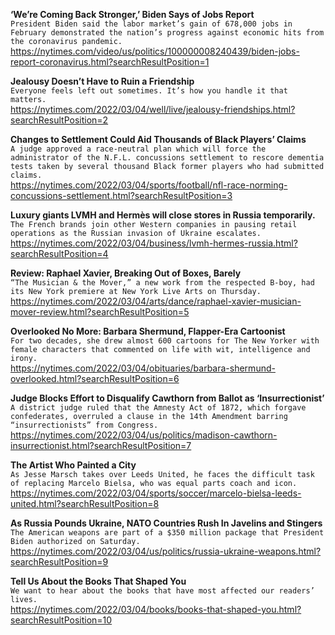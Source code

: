 **‘We’re Coming Back Stronger,’ Biden Says of Jobs Report**\
`President Biden said the labor market’s gain of 678,000 jobs in February demonstrated the nation’s progress against economic hits from the coronavirus pandemic.`\
https://nytimes.com/video/us/politics/100000008240439/biden-jobs-report-coronavirus.html?searchResultPosition=1

**Jealousy Doesn’t Have to Ruin a Friendship**\
`Everyone feels left out sometimes. It’s how you handle it that matters.`\
https://nytimes.com/2022/03/04/well/live/jealousy-friendships.html?searchResultPosition=2

**Changes to Settlement Could Aid Thousands of Black Players’ Claims**\
`A judge approved a race-neutral plan which will force the administrator of the N.F.L. concussions settlement to rescore dementia tests taken by several thousand Black former players who had submitted claims.`\
https://nytimes.com/2022/03/04/sports/football/nfl-race-norming-concussions-settlement.html?searchResultPosition=3

**Luxury giants LVMH and Hermès will close stores in Russia temporarily.**\
`The French brands join other Western companies in pausing retail operations as the Russian invasion of Ukraine escalates.`\
https://nytimes.com/2022/03/04/business/lvmh-hermes-russia.html?searchResultPosition=4

**Review: Raphael Xavier, Breaking Out of Boxes, Barely**\
`“The Musician & the Mover,” a new work from the respected B-boy, had its New York premiere at New York Live Arts on Thursday.`\
https://nytimes.com/2022/03/04/arts/dance/raphael-xavier-musician-mover-review.html?searchResultPosition=5

**Overlooked No More: Barbara Shermund, Flapper-Era Cartoonist**\
`For two decades, she drew almost 600 cartoons for The New Yorker with female characters that commented on life with wit, intelligence and irony.`\
https://nytimes.com/2022/03/04/obituaries/barbara-shermund-overlooked.html?searchResultPosition=6

**Judge Blocks Effort to Disqualify Cawthorn from Ballot as ‘Insurrectionist’**\
`A district judge ruled that the Amnesty Act of 1872, which forgave confederates, overruled a clause in the 14th Amendment barring “insurrectionists” from Congress.`\
https://nytimes.com/2022/03/04/us/politics/madison-cawthorn-insurrectionist.html?searchResultPosition=7

**The Artist Who Painted a City**\
`As Jesse Marsch takes over Leeds United, he faces the difficult task of replacing Marcelo Bielsa, who was equal parts coach and icon.`\
https://nytimes.com/2022/03/04/sports/soccer/marcelo-bielsa-leeds-united.html?searchResultPosition=8

**As Russia Pounds Ukraine, NATO Countries Rush In Javelins and Stingers**\
`The American weapons are part of a $350 million package that President Biden authorized on Saturday.`\
https://nytimes.com/2022/03/04/us/politics/russia-ukraine-weapons.html?searchResultPosition=9

**Tell Us About the Books That Shaped You**\
`We want to hear about the books that have most affected our readers’ lives.`\
https://nytimes.com/2022/03/04/books/books-that-shaped-you.html?searchResultPosition=10

